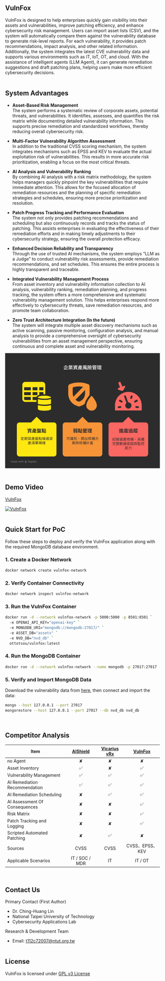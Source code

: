 ## VulnFox

VulnFox is designed to help enterprises quickly gain visibility into their assets and vulnerabilities, improve patching efficiency, and enhance cybersecurity risk management. Users can import asset lists (CSV), and the system will automatically compare them against the vulnerability database to generate risk-level reports. For each vulnerability, it provides patch recommendations, impact analysis, and other related information. Additionally, the system integrates the latest CVE vulnerability data and supports various environments such as IT, IoT, OT, and cloud. With the assistance of intelligent agents (LLM Agent), it can generate remediation suggestions and draft patching plans, helping users make more efficient cybersecurity decisions.
<br><br>

## System Advantages

- **Asset-Based Risk Management**  
   The system performs a systematic review of corporate assets, potential threats, and vulnerabilities. It identifies, assesses, and quantifies the risk matrix while documenting detailed vulnerability information. This supports precise remediation and standardized workflows, thereby reducing overall cybersecurity risk.

- **Multi-Factor Vulnerability Algorithm Assessment**  
   In addition to the traditional CVSS scoring mechanism, the system integrates mechanisms such as EPSS and KEV to evaluate the actual exploitation risk of vulnerabilities. This results in more accurate risk prioritization, enabling a focus on the most critical threats.

- **AI Analysis and Vulnerability Ranking**  
   By combining AI analysis with a risk matrix methodology, the system helps managers quickly pinpoint the key vulnerabilities that require immediate attention. This allows for the focused allocation of remediation resources and the planning of specific remediation strategies and schedules, ensuring more precise prioritization and resolution.

- **Patch Progress Tracking and Performance Evaluation**  
   The system not only provides patching recommendations and scheduling but also continuously records and tracks the status of patching. This assists enterprises in evaluating the effectiveness of their remediation efforts and in making timely adjustments to their cybersecurity strategy, ensuring the overall protection efficacy.

- **Enhanced Decision Reliability and Transparency**  
   Through the use of trusted AI mechanisms, the system employs “LLM as a Judge” to conduct vulnerability risk assessments, provide remediation recommendations, and set schedules. This ensures the entire process is highly transparent and traceable.

- **Integrated Vulnerability Management Process**  
   From asset inventory and vulnerability information collection to AI analysis, vulnerability ranking, remediation planning, and progress tracking, the system offers a more comprehensive and systematic vulnerability management solution. This helps enterprises respond more effectively to cybersecurity threats, save remediation resources, and promote team collaboration.

- **Zero Trust Architecture Integration (In the future)**  
   The system will integrate multiple asset discovery mechanisms such as active scanning, passive monitoring, configuration analysis, and manual analysis to provide a comprehensive oversight of cybersecurity vulnerabilities from an asset management perspective, ensuring continuous and complete asset and vulnerability monitoring.
  
![photo](https://github.com/Copsychus123/vulnfox/blob/main/asset%20risk%20management.png)
<br><br>

## Demo Video
[VulnFox](https://www.youtube.com/watch?v=G1Qdwkvx3ns "VulnFox PoC Demo")
<br>

[![VulnFox](https://i.ytimg.com/vi/G1Qdwkvx3ns/hqdefault.jpg?sqp=-oaymwEiCNACELwBSFXyq4qpAxQIARUAAIhCGAFwAcABBrgC1ZjEGA==&rs=AOn4CLCT-BuaGSCUeKCq62m2hBzdZWFjlw)](https://www.youtube.com/watch?v=G1Qdwkvx3ns)
<br><br>

## Quick Start for PoC
Follow these steps to deploy and verify the VulnFox application along with the required MongoDB database environment.

### 1. Create a Docker Network
```bash
docker network create vulnfox-network
```

### 2. Verify Container Connectivity
```bash
docker network inspect vulnfox-network
```

### 3. Run the VulnFox Container
```bash
docker run -d --network vulnfox-network -p 5000:5000 -p 8501:8501 `
  -e OPENAI_API_KEY="openai-key" `
  -e MONGODB_URI="mongodb://mongodb:27017/" `
  -e ASSET_DB="assets" `
  -e NVD_DB="nvd_db" `
  ottotsou/vulnfox:latest
```
### 4. Run the MongoDB Container
```bash
docker run -d --network vulnfox-network --name mongodb -p 27017:27017 -v mongodb-data:/data/db mongodb/mongodb-community-server:latest
```

### 5. Verify and Import MongoDB Data
Download the vulnerability data from [here](https://drive.google.com/drive/folders/1ejLWrUQ9kdWzY8iI8LQ1TGy71XZLn3gy?usp=sharing), then connect and import the data:
```bash
mongo --host 127.0.0.1 --port 27017
mongorestore --host 127.0.0.1 --port 27017 --db nvd_db nvd_db
```
<br>


## Competitor Analysis

| Item |  [AIShield](https://www.aishield.com.tw/) | [Vicarius vRx](https://www.cyberview.com.tw/vicarius/) | [VulnFox](https://github.com/Copsychus123/vulnfox/tree/main) |
| --- | :---: | :---: | :---: |
| no Agent  | ✘ | ✘ | ✘ |
| Asset Inventory  | ✅  | ✘ | ✅ |
| Vulnerability Management  | ✅  | ✅ | ✅ |
| AI Remediation Recommendation  | ✅  | ✅ | ✅ |
| AI Remediation Scheduling  | ✘ | ✅ | ✅ |
| AI Assessment Of Consequences  | ✘ | ✘ | ✅ |
| Risk Matrix   | ✘ | ✘ | ✅ |
| Patch Tracking and Logging  | ✘ | ✘ | ✅ |
| Scripted Automated Patching | ✘  | ✅ | ✘ |
| Sources  | CVSS  | &nbsp;&nbsp;&nbsp;CVSS&nbsp;&nbsp;&nbsp; | CVSS、EPSS、KEV |
| Applicable Scenarios |IT / SOC / MDR | IT | IT / OT |

<br>

## Contact Us  
Primary Contact (First Author)
- Dr. Ching-Huang Lin
- National Taipei University of Technology 
- Cybersecurity Applications Lab

Research & Development Team
- Email: t112c72007@ntut.org.tw
<br><br>

## License
VulnFox is licensed under [GPL v3 License](https://github.com/Copsychus123/vulnfox/blob/main/LICENSE.txt)
